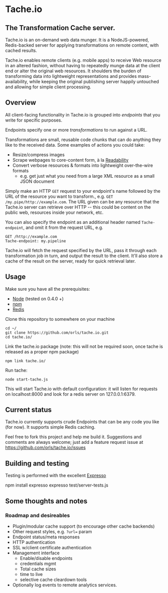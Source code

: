 # Tache.io
## The Transformation Cache server.

Tache.io is an on-demand web data munger. It is a NodeJS-powered, Redis-backed server for applying transformations on remote content, with cached results.

Tache.io enables remote clients (e.g. mobile apps) to receive Web resource in an altered fashion, without having to repeatedly munge data at the client end or alter the original web resources. It shoulders the burden of transforming data into lightweight representations and provides mass-availability, while keeping the original publishing server happily untouched and allowing for simple client processing.

## Overview

All client-facing functionality in Tache.io is grouped into *endpoints* that you write for specific purposes.

Endpoints specify one or more *transformations* to run against a URL.

Transformations are small, reusable code chunks that can do anything they like to the received data. Some examples of actions you could take:

* Resize/compress images
* Scrape webpages to core-content form, à la [Readability](http://code.google.com/p/arc90labs-readability/)
* Convert verbose resources & formats into lightweight over-the-wire formats
    * e.g. get just what you need from a large XML resource as a small JSON document

Simply make an HTTP `GET` request to your endpoint's name followed by the URL of the resource you want to transform., e.g. `GET /my.pipe/http://example.com`. The URL given can be any resource that the Tache.io server can retrieve over HTTP -- this could be content on the public web, resources inside your network, etc.

You can also specify the endpoint as an additional header named `Tache-endpoint`, and omit it from the request URL, e.g.

    GET /http://example.com
    Tache-endpoint: my.pipeline

Tache.io will fetch the request specified by the URL, pass it through each transformation job in turn, and output the result to the client. It'll also store a cache of the result on the server, ready for quick retrieval later.

## Usage

Make sure you have all the prerequisites:

* [Node](http://nodejs.org/) (tested on 0.4.0 +)
* [npm](http://npmjs.org/)
* [Redis](http://redis.io/)

Clone this repository to somewhere on your machine

    cd ~/
    git clone https://github.com/orls/tache.io.git
    cd tache.io/

Link the tache.io package (note: this will not be required soon, once tache is released as a proper npm package)

    npm link tache.io/

Run tache:

    node start-tache.js

This will start Tache.io with default configuration: it will listen for requests on localhost:8000 and look for a redis server on 127.0.0.1:6379.

## Current status

Tache.io currently supports crude Endpoints that can be any code you like (for now). It supports simple Redis caching.

Feel free to fork this project and help me build it. Suggestions and comments are always welcome; just add a feature request issue at https://github.com/orls/tache.io/issues

## Building and testing

Testing is performed with the excellent [Expresso](http://visionmedia.github.com/expresso/)

  npm install expresso
  expresso test/server-tests.js

## Some thoughts and notes

### Roadmap and desireables

* Plugin/modular cache support (to encourage other cache backends)
* Other request styles, e.g. `?url=` param
* Endpoint status/meta responses
* HTTP authentication
* SSL w/client certificate authentication
* Management interface
    * Enable/disable endpoints
    * credentials mgmt
    * Total cache sizes
    * time to live
    * selective cache cleardown tools
* Optionally log events to remote analytics services.